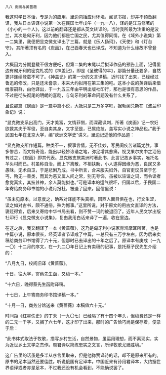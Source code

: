     八八 炭画与黄蔷薇 

   我这时学日本话，专是为的应用，里边包括应付环境，阅览书报，却并不预备翻译，我从日本语译小说第一次在民国七年戊午（一九一八），译的是江马修著的《小小的一个人》，这以前的翻译还是都从英文转译的。当时我所最为注重的是波兰，其次是匈牙利，因为他们都是亡国之民，尤其值得同情。在《域外小说集》第一二集里，我便把显克微支译出了三篇，就是《乐人扬珂》，《天使》和《灯台守》，其所著顶有名的《炭画》，在己酉春天也已译成，不知道为什么缘故不曾登入。

   大概因为分期登载不很方便吧，但第二集的末尾以后拟译作品的预告上面，记得里边有匈牙利的密克札忒的《神盖记》，即是《圣彼得的伞》，那篇分量还要多，自然更非连续登载不可了。《神盖记》的第一分的文言译稿，近时找了出来，已经经过鲁迅的修改，只是还未誊录，本来大约拟用在第三集的吧。这本小说的英译后来借给康嗣群，由他译出，于一九五三年由平明出版社印行，那也是很有意思的作品，不过是彻头彻尾的明朗的喜剧，与匈牙利的革命问题没有什么关系了。

   且说那篇《炭画》是一篇中篇小说，大抵只是三万多字吧，据勃阑兑斯在《波兰印象记》说：

   “显克微支系出高门，天才美富，文情菲恻，而深藏讽刺，所著《炭画》记一农妇欲救其夫于军役，至自卖其身，文字至是，已属绝技，盖写实小说之神品也。”我于民国七年在北京大学，编“欧洲文学史”讲义，里边记述他的作品道：

   “显克微支所作短篇，种类不一，叙事言情，无不佳妙，写民间疾苦诸篇尤胜。事多惨苦，而文特奇诡，能出以轻妙诙谐之笔，弥足增其悲痛，视戈果尔笑中之泪殆有过之，《炭画》即其代表。显克微支旅美洲时著此书，此言记故乡事实，唯托名羊头村而已。村虽称自治，而上下离散，不相扶助，小人遂得因缘为恶，良民又多愚昧，无术自卫，于是悲剧乃成。书中所言，合来服夫妇外，自官吏议员至于乞丐，殆无一善类，而其为恶又属人间之常，别无夸饰，虽被以诙谐之词，而令读者愈觉真实，其技甚神，余人莫能拟也。”可是译本的运气很坏，归国以后，于民国二年寄给商务印书馆的小说月报社，被退了回来，回信里说：

   “虽未见原本，以意度之，确系对译能不失真相，因西人面目俱在也，行文生涩，读之如对古书，颇不通俗，殊为憾事。”这里所说，对于原文的用古文直译的方法，褒贬得宜，后来又寄给中华书局去看，则不赞一词的被退回了。近年人民文学出版社印行《显克微支小说集》，复由我用白话来译了一遍，收在里边。

   在这之后，我又翻译了一本《黄蔷薇》，这乃是匈牙利小说家育凯摩耳所著，也是中篇小说，原本很长，经英译者节译成了中篇，一总只有三万字左右，因为后来卖稿给商务印书馆得了六十元，但那时已去译出的十年之后了。原译本有庚戌（一九一〇）十二月的序文，在一九二〇年日记上有卖稿的记事，是托蔡孑民先生介绍的：

   “八月九日，校阅旧译《黄蔷薇》。

   十日，往大学，寄蔡先生函，又稿一本。”

   “十六日，晚得蔡先生函附译稿。

   十七日，上午寄商务印书馆译稿一本。”

   “十月一日，商务分馆送来《黄蔷薇》本稿值六十元。”

   时间距《红星佚史》的丁未（一九〇七）已经隔了有十四个年头，但稿费还是一样的二元一千字，又搁了六七年，这才印了出来，那时的广告恰巧尚是保存着，便录于后：

   “此书体式取法于牧歌，描写乡村生活，自然景物，虽运用理想，而不离现实，实为近世乡土文学之杰作。周君译以简练忠实之文言，所译牧歌尤臻胜境。”

   这广告里的话虽是多半从序言里取来，但是他称赞译诗的话，却不是原来所有的。原书的足本当然还要佳胜，听说俄国有足译本，中国近来有孙用君译本，大约据世界语译或者亦是足本，不过我还没有机会看到，不能确说罢了。

